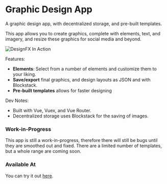 # Graphic Design App

A graphic design app, with decentralized storage, and pre-built templates. 

This app allows you to create graphics, complete with elements, text, and imagery, and resize these graphics 
for social media and beyond. 

![DesignFX In Action](https://i.imgur.com/DCfRs7e.gif "DesignFX in action")

Features:
- **Elements**: Select from a number of elements and customize them to your liking.
- **Save/export** final graphics, and design layouts as JSON and with Blockstack.
- **Pre-built templates** allows for faster designing

Dev Notes:
- Built with Vue, Vuex, and Vue Router. 
- Decentralized storage uses Blockstack for the saving of images.

### Work-in-Progress
This app is still a work-in-progress, therefore there will still be bugs until they are smoothed out and fixed.
There are a limited number of templates, but a whole range are coming soon.

### Available At
You can try it out [here](https://designfx.netlify.com/app).